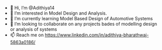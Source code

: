 - 👋 Hi, I’m @Adithiya14
- 👀 I’m interested in Model Design and Analysis.
- 🌱 I’m currently learning Model Based Design of Automotive Systems
- 💞️ I’m looking to collaborate on any projects bades of modelling design or analysis of systems
- 📫 Reach me on https://www.linkedin.com/in/adithiya-bharathwaj-5863a0186/

<!---
Adithiya14/Adithiya14 is a ✨ special ✨ repository because its `README.md` (this file) appears on your GitHub profile.
You can click the Preview link to take a look at your changes.
--->
